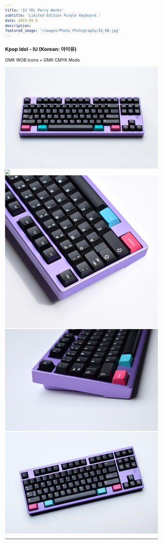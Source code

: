 ```yaml
---
title: 'IU TKL Perry Works'
subtitle: 'Limited Edition Purple Keyboard.'
date: 2023-05-5
description: 
featured_image: '/images/Photo_Photography/IU_6B.jpg'
---
```


### Kpop Idol - IU (Korean: 아이유)

GMK WOB Icons + GMK CMYK Mods


<div class="gallery" data-columns="1">
    <img src="/images/Photo_Photography/IU_6B.jpg">
</div>

<div class="gallery" data-columns="2">
    <img src="/images/Photo_Photography/IU_5a.jpg">
    <img src="/images/Photo_Photography/IU_2.jpg">
</div>

<div class="gallery" data-columns="1">
    <img src="/images/Photo_Photography/IU_4a.jpg">
</div>

<div class="gallery" data-columns="1">
    <img src="/images/Photo_Photography/IU_3a.jpg">
</div>

---